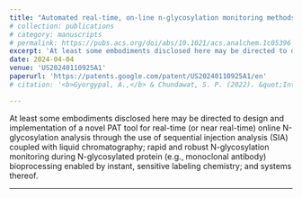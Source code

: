 ```yaml
---
title: "Automated real-time, on-line n-glycosylation monitoring methods and systems thereof"
# collection: publications
# category: manuscripts
# permalink: https://pubs.acs.org/doi/abs/10.1021/acs.analchem.1c05396
excerpt: 'At least some embodiments disclosed here may be directed to design and implementation of a novel PAT tool for real-time (or near real-time) online N-glycosylation analysis through the use of sequential injection analysis (SIA) coupled with liquid chromatography; rapid and robust N-glycosylation monitoring during N-glycosylated protein (eg, monoclonal antibody) bioprocessing enabled by instant, sensitive labeling chemistry; and systems thereof..'
date: 2024-04-04
venue: 'US20240110925A1'
paperurl: 'https://patents.google.com/patent/US20240110925A1/en'
# citation: '<b>Gyorgypal, A.,</b> & Chundawat, S. P. (2022). &quot;Integrated process analytical platform for automated monitoring of monoclonal antibody N-linked glycosylation.&quot; <i>Analytical Chemistry</i>. 94(19), 6986-6995.'

---
```


At least some embodiments disclosed here may be directed to design and implementation of a novel PAT tool for real-time (or near real-time) online N-glycosylation analysis through the use of sequential injection analysis (SIA) coupled with liquid chromatography; rapid and robust N-glycosylation monitoring during N-glycosylated protein (e.g., monoclonal antibody) bioprocessing enabled by instant, sensitive labeling chemistry; and systems thereof.

---

